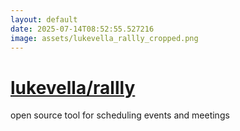 ```yaml
---
layout: default
date: 2025-07-14T08:52:55.527216
image: assets/lukevella_rallly_cropped.png
---
```


# [lukevella/rallly](https://github.com/lukevella/rallly)

open source tool for scheduling events and meetings
